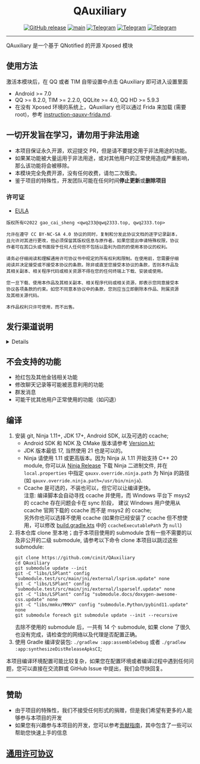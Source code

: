 <div align="center">
    <h1> QAuxiliary </h1>

[![GitHub release](https://img.shields.io/github/release/cinit/QAuxiliary.svg)](https://github.com/cinit/QAuxiliary/releases/latest)
[![main](https://github.com/cinit/QAuxiliary/actions/workflows/push_ci.yml/badge.svg)](https://github.com/cinit/QAuxiliary/actions/workflows/push_ci.yml)
[![Telegram](https://img.shields.io/static/v1?label=Telegram&message=Channel&color=0088cc)](https://t.me/QAuxiliary)
[![Telegram](https://img.shields.io/static/v1?label=Telegram&message=CI&color=0088cc)](https://t.me/QAuxiliary_CI)
[![Telegram](https://img.shields.io/static/v1?label=Telegram&message=Chat&color=0088cc)](https://t.me/QAuxiliaryChat)

</div>

---

QAuxiliary 是一个基于 QNotified 的开源 Xposed 模块

## 使用方法

激活本模块后，在 QQ 或者 TIM 自带设置中点击 QAuxiliary 即可进入设置里面

- Android >= 7.0
- QQ >= 8.2.0, TIM >= 2.2.0, QQLite >= 4.0, QQ HD >= 5.9.3
- 在没有 Xposed 环境的系统上，QAuxiliary 也可以通过 Frida 来加载 (需要 root)，参考 [instruction-qauxv-frida.md](./docs/instruction-qauxv-frida.md).

## 一切开发旨在学习，请勿用于非法用途

- 本项目保证永久开源，欢迎提交 PR，但是请不要提交用于非法用途的功能。
- 如果某功能被大量运用于非法用途，或对其他用户的正常使用造成严重影响，那么该功能将会被移除。
- 本模块完全免费开源，没有任何收费，请勿二次贩卖。
- 鉴于项目的特殊性，开发团队可能在任何时间**停止更新**或**删除项目**

### 许可证

- [EULA](https://github.com/qwq233/License/blob/master/v2/LICENSE.md)

```
版权所有©2022 gao_cai_sheng <qwq233@qwq2333.top, qwq2333.top>

允许在遵守 CC BY-NC-SA 4.0 协议的同时，复制和分发此协议文档的逐字记录副本，
且允许对其进行更改，但必须保留其版权信息与原作者。如果您提出申请特殊权限，协议
作者可在其口头或书面授予任何人任何但不包括以盈利为目的的使用本协议的权利。

请务必仔细阅读和理解通用许可协议书中规定的所有权利和限制。在使用前，您需要仔细
阅读并决定接受或不接受本协议的条款。除非或直至您接受本协议的条款，否则本作品及
其相关副本、相关程序代码或相关资源不得在您的任何终端上下载、安装或使用。

您一旦下载、使用本作品及其相关副本、相关程序代码或相关资源，即表示您同意接受本
协议各项条款的约束。如您不同意本协议中的条款，您则应当立即删除本作品、附属资源
及其相关源代码。

本作品权利只许可使用，而不出售。
```

## 发行渠道说明

<details>

QAuxiliary 采用滚动更新方式发布新版本，我们总是推荐用户使用最新版 QAuxiliary，无论您的 QQ 或者 TIM 客户端是哪个版本。

QAuxiliary 将为分 `CI` 和 `推荐的CI` 两个版本

- `CI` 版本为 commit 后自动触发更新，可能包含外围文档或 CI 流程更新，不会编写任何更新文档或说明，
  具体更新内容可在[GitHub](https://github.com/cinit/QAuxiliary/commits/master)
  自行查看，本更新由开源的流程自动编译发布，可能包含严重的功能及行为异常。

- `推荐的CI` 版本为重大功能变更或长期积累更新，发布频率由开发组决定，包含上次`CI`
  版至今的所有功能更新及 Bug 修复，但可能不包括尚未稳定或正在开发中的功能；
  `推荐的CI` 版本是被挑选出的推荐用户更新的 `CI` 版本 (如：添加功能或者修复重要 Bug)

开发组不限制用户选择自己需要的版本，同时也不为任何版本产生的任何后果承担任何责任
（详情请见[QAuxiliary EULA](https://github.com/cinit/QAuxiliary/blob/master/app/src/main/assets/eula.md)），
但希望各位用户各取所需，根据自己的能力范围选择适合自己的版本。

- QAuxiliary 的版本号组成为`major.minor.bugfix.rev.commit`
- 其中 major 为 主版本号，minor 为 次版本号，bugfix 为修正版本号；
- 所有版本更新的`rev`为 commit 计数，`commit` 位都会是触发此次更新的 commit 的 hash 的前 7 位。

1. [![Telegram](https://img.shields.io/static/v1?label=Telegram&message=QAuxiliary频道&color=0088cc)](https://t.me/QAuxiliary) 将只发布 `推荐的CI` 版更新。

2. [![Telegram](https://img.shields.io/static/v1?label=Telegram&message=QAuxiliary_CI频道&color=0088cc)](https://t.me/QAuxiliary_CI) 发布 `CI` 版更新。

3. [![GitHub release](https://img.shields.io/github/release/cinit/QAuxiliary.svg)](https://github.com/cinit/QAuxiliary/releases/latest) 将只发布 `推荐的CI` 版更新。

4. [![](https://img.shields.io/badge/LSPosed-ClickMe-blue?link=https://github.com/Xposed-Modules-Repo/io.github.qauxv/releases/)](https://github.com/Xposed-Modules-Repo/io.github.qauxv/releases/) 将只发布 `推荐的CI` 版更新。

5. 为什么没有上架 Google Play?  
   因为 Google Play 不允许 app 具有运行时动态加载外部代码的行为。
   而本模块为了能够在运行期动态继承宿主的类（类名被混淆，运行时才能确定），使用了 [byte-buddy](https://github.com/raphw/byte-buddy)
   库用于在运行时动态生成代码并使用 InMemoryDexClassLoader 实现 dex 不落地加载，这是 Google Play 不允许的行为。

</details>

## 不会支持的功能

- 抢红包及其他金钱相关功能
- 修改聊天记录等可能被恶意利用的功能
- 群发消息
- 可能干扰其他用户正常使用的功能（如闪退）

## 编译

1. 安装 git, Ninja 1.11+, JDK 17+, Android SDK, 以及可选的 ccache;
    - Android SDK 和 NDK 及 CMake 版本请参考 [Version.kt](build-logic/convention/src/main/kotlin/Version.kt);
    - JDK 版本最低 17, 当然使用 21 也是可以的。
    - Ninja 请使用 1.11 或更高版本。因为 Ninja 从 1.11 开始支持 C++ 20 module, 你可以从 [Ninja Release](https://github.com/ninja-build/ninja/releases) 下载
      Ninja 二进制文件, 并在 `local.properties` 中指定 `qauxv.override.ninja.path` 为 Ninja 的路径 (如 `qauxv.override.ninja.path=/usr/bin/ninja`).
    - Ccache 是可选的，不装也可以，但它可以让编译更快。  
      注意: 编译脚本会自动寻找 ccache 并使用，而 Windows 平台下 msys2 的 ccache 存在问题会卡在 sync 阶段，
      建议 Windows 用户使用从 ccache 官网下载的 ccache 而不是 msys2 的 ccache;  
      另外你也可以选择不使用 ccache (如果你已经安装了 ccache 但不想使用，可以修改 [build.gradle.kts](app/build.gradle.kts)
      中的 `ccacheExecutablePath` 为 `null`)
2. 将本仓库 clone 至本地；由于本项目使用的 submodule 含有一些不需要的以及非公开的二级 submodule, 请参考以下命令 clone 本项目以跳过这些 submodule:
   ```shell
   git clone https://github.com/cinit/QAuxiliary
   cd QAuxiliary
   git submodule update --init
   git -C "libs/LSPlant" config "submodule.test/src/main/jni/external/lsprism.update" none
   git -C "libs/LSPlant" config "submodule.test/src/main/jni/external/lsparself.update" none
   git -C "libs/LSPlant" config "submodule.docs/doxygen-awesome-css.update" none
   git -C "libs/mmkv/MMKV" config "submodule.Python/pybind11.update" none
   git submodule foreach git submodule update --init --recursive
   ```
   去除不使用的 submodule 后，一共有 14 个 submodule, 如果 clone 了很久也没有完成，请检查您的网络以及代理是否配置正确。
3. 使用 Gradle 编译安装包: `./gradlew :app:assembleDebug` 或者 `./gradlew :app:synthesizeDistReleaseApksCI`;

本项目编译环境配置可能比较复杂，如果您在配置环境或者编译过程中遇到任何问题，您可以直接在交流群或 GitHub Issue 中提出，我们会尽快回复。

---

## 赞助

- 由于项目的特殊性，我们不接受任何形式的捐赠，但是我们希望有更多的人能够参与本项目的开发
- 如果您有兴趣参与本项目的开发，您可以参考[贡献指南](.github/CONTRIBUTING.md)，其中包含了一些可以帮助您快速上手的信息

## [通用许可协议](https://github.com/qwq233/License/blob/master/v2/LICENSE.md)
